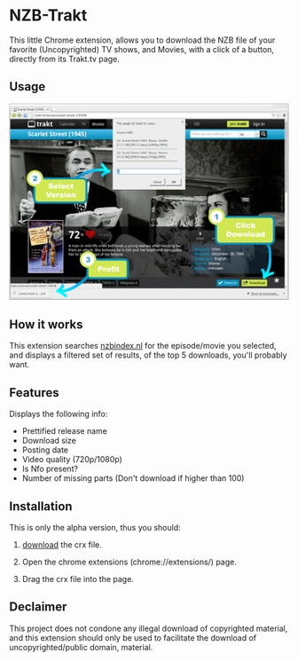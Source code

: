 NZB-Trakt
=========
This little Chrome extension, allows you to download the NZB file of your favorite (Uncopyrighted) TV shows, and Movies, with a click of a button, directly from its Trakt.tv page. 


Usage
-----
![My image](https://raw.githubusercontent.com/mambrazo/mambrazo.github.io/master/NZB-Trakt-chrome-extension/nzb-trakt-demo.jpg)



How it works
------------
This extension searches [nzbindex.nl](http://nzbindex.nl/) for the episode/movie you selected, and displays a filtered set of results, of the top 5 downloads, you'll probably want.



Features
------------
Displays the following info:
- Prettified release name
- Download size
- Posting date
- Video quality (720p/1080p)
- Is Nfo present?
- Number of missing parts (Don't download if higher than 100)


Installation
-----------
This is only the alpha version, thus you should:

1. [download](https://raw.githubusercontent.com/eddierl/NZB-Trakt-chrome-extension/updates/bin/NZB-Trakt.crx) the crx file.

2. Open the chrome extensions (chrome://extensions/) page.

3. Drag the crx file into the page.


Declaimer
---------
This project does not condone any illegal download of copyrighted material, and this extension should only be used to facilitate the download of uncopyrighted/public domain, material.
